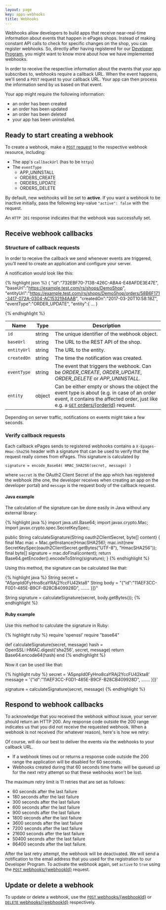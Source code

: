 ```yaml
---
layout: page
key: apps-webhooks
title: Webhooks
---
```


Webhooks allow developers to build apps that receive near-real-time information about events that happen in ePages shops.
Instead of making constant API calls to check for specific changes on the shop, you can register webhooks.
So, directly after having registered for our [Developer Program](/#modal-popup-6), you might want to know more about how we have implemented webhooks.

In order to receive the respective information about the events that your app subscribes to, webhooks require a callback URL.
When the event happens, we'll send a `POST` request to your callback URL.
Your app can then process the information send by us based on that event.

Your app might require the following information:

* an order has been created
* an order has been updated
* an order has been deleted
* your app has been uninstalled.

## Ready to start creating a webhook

To create a webhook, make a [`POST` request](page:apps-api-post-webhooks-information) to the respective webhook resource, including:

* The app's `callbackUrl` (has to be `https`)
* The `eventType`
    * APP_UNINSTALL
    * ORDERS_CREATE
    * ORDERS_UPDATE
    * ORDERS_DELETE

By default, new webhooks will be set to **active**.
If you want a webhook to be inactive initially, pass the following key-value `"active": false` with the request.

An `HTTP 201` response indicates that the webhook was successfully set.

## Receive webhook callbacks

### Structure of callback requests

In order to receive the callback we send whenever events are triggered, you’ll need to create an application and configure your server.

A notification would look like this:

{% highlight json %}
{
   "id":"732EBF70-7138-426C-ABA4-E48AFDE3E47E",
   "baseUrl":"https://example.test.com/rs/shops/DemoShop",
   "entityUrl":"https://example.test.com/rs/shops/DemoShop/orders/58B6F171-3417-072A-0304-AC1532194AAB",
   "createdOn":"2017-03-20T10:58:18Z",
   "eventType":"ORDER_UPDATE",
   "entity":{ ... }

{% endhighlight %}

| Name      | Type      | Description    |
|---------------|---------------| -------|
| `id`   | string | The unique identifier of the webhook object. |
| `baseUrl`   | string | The URL to the REST API of the shop. |
| `entityUrl`   | string | The URL to the entity. |
| `createdOn`  | string | The time the notification was created. |
| `eventType`  | string | The event that triggers the webhook. Can be *ORDER_CREATE*, *ORDER_UPDATE*, *ORDER_DELETE* or *APP_UNINSTALL*. |
| `entity`   | object | Can be either empty or shows the object the event type is about (e.g. in case of an order event, it contains the affected order, just like e.g. a [`GET` orders/{orderId}](https://developer.epages.com/apps/api-reference/get-orders-orderid) request.  |

Depending on server traffic, notifications on events might take a few seconds.

### Verify callback requests

Each callback ePages sends to registered webhooks contains a `X-Epages-Hmac-Sha256` header with a signature that can be used to verify that the request really comes from ePages.
This signature is calculated by

`signature = encode_Base64( HMAC_SHA256(secret, message) )`

where `secret` is the OAuth2 Client Secret of the app which has registered the webhook (the one, the developer receives when creating an app on the developer portal) and `message` is the request body of the callback request.

#### Java example

The calculation of the signature can be done easily in Java without any external library:

{% highlight java %}
import java.util.Base64;
import javax.crypto.Mac;
import javax.crypto.spec.SecretKeySpec;

public String calculateSignature(String oauth2ClientSecret, byte[] content) {
    final Mac mac = Mac.getInstance(HmacSHA256);
    mac.init(new SecretKeySpec(oauth2ClientSecret.getBytes("UTF-8"), "HmacSHA256"));
    final byte[] signature = mac.doFinal(content);
    return Base64.getEncoder().encodeToString(signature);
}
{% endhighlight %}

Using this method, the signature can be calculated like that:

{% highlight java %}
String secret = "A5pnpId0FyHno8caYRAj2YccFU42kta8"
String body = "{\"id\":\"11AEF3CC-F0D1-485E-B9CF-B28CB409928D\", ....... }]}"

String signature = calculateSignature(secret, body.getBytes());
{% endhighlight %}

#### Ruby example

Use this method to calculate the signature in Ruby:

{% highlight ruby %}
require 'openssl'
require "base64"

def calculateSignature(secret, message)
    hash = OpenSSL::HMAC.digest('sha256', secret, message)
    return Base64.encode64(hash)
end
{% endhighlight %}

Now it can be used like that:

{% highlight ruby %}
secret = 'A5pnpId0FyHno8caYRAj2YccFU42kta8'
message = '{"id":"11AEF3CC-F0D1-485E-B9CF-B28CB409928D", ....... }]}'

signature = calculateSignature(secret, message)
{% endhighlight %}


## Respond to webhook callbacks

To acknowledge that you received the webhook without issue, your server should return an HTTP 200.
Any response code outside the 200 range indicates us that you did not receive the requested webhook.
When a webhook is not received (for whatever reason), here's is how we retry:

Of course, will do our best to deliver the events via the webhooks to your callback URL.

* If a webhook times out or returns a response code outside the 200 range the application will be disabled for 60 seconds.
* Webhooks created during that 60 seconds time frame will be queued up for the next retry attempt so that these webhooks won't be lost.

The maximum retry limit is 11 retries that are set as follows:

* 60 seconds after the last failure
* 180 seconds after the last failure
* 300 seconds after the last failure
* 600 seconds after the last failure
* 900 seconds after the last failure
* 1800 seconds after the last failure
* 3600 seconds after the last failure
* 7200 seconds after the last failure
* 21600 seconds after the last failure
* 50400 seconds after the last failure
* 86400 seconds after the last failure.

After the last retry attempt, the webhook will be deactivated.
We will send a notification to the email address that you used for the registration to our Developer Program.
To activate the webhook again, set `active` to `true` using the [`POST` webhooks/{webhookId}](page:apps-api-post-webhooks-webhookid-information) request.

## Update or delete a webhook

To update or delete a webhook, use the [`POST` webhooks/{webhookId}](page:apps-api-post-webhooks-webhookid-information) or [`DELETE` webhooks/{webhookId}](page:apps-api-delete-webhooks-webhookid-information) respectively.
